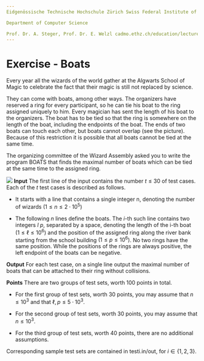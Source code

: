```yaml
---
Eidgenössische Technische Hochschule Zürich Swiss Federal Institute of Technology Zurich Algorithms Lab HS22

Department of Computer Science

Prof. Dr. A. Steger, Prof. Dr. E. Welzl cadmo.ethz.ch/education/lectures/HS22/algolab
---
```


# Exercise - Boats

Every year all the wizards of the world gather at the Algwarts School of Magic to celebrate the fact that their magic is still not replaced by science.

They can come with boats, among other ways. The organizers have reserved a ring for every participant, so he can tie his boat to the ring assigned uniquely to him. Every magician has sent the length of his boat to the organizers. The boat has to be tied so that the ring is somewhere on the length of the boat, including the endpoints of the boat. The ends of two boats can touch each other, but boats cannot overlap (see the picture). Because of this restriction it is possible that all boats cannot be tied at the same time.

The organizing committee of the Wizard Assembly asked you to write the program BOATS that finds the maximal number of boats which can be tied at the same time to the assigned ring.

![](https://cdn.mathpix.com/cropped/2023_01_03_00918344a14bd120d968g-1.jpg?height=146&width=912&top_left_y=982&top_left_x=871)
**Input** The first line of the input contains the number $t \leqslant 30$ of test cases. Each of the $t$ test cases is described as follows.

- It starts with a line that contains a single integer $\mathrm{n}$, denoting the number of wizards $\left(1 \leqslant n \leqslant 2 \cdot 10^{5}\right)$

- The following $n$ lines define the boats. The $i$-th such line contains two integers $l\ p$, separated by a space, denoting the length of the i-th boat $\left(1 \leqslant \ell \leqslant 10^{6}\right)$ and the position of the assigned ring along the river bank starting from the school building $\left(1 \leqslant p \leqslant 10^{6}\right)$. No two rings have the same position. While the positions of the rings are always positive, the left endpoint of the boats can be negative.

**Output** For each test case, on a single line output the maximal number of boats that can be attached to their ring without collisions.

**Points** There are two groups of test sets, worth 100 points in total.

- For the first group of test sets, worth 30 points, you may assume that $n \leqslant 10^{3}$ and that $\ell, p \leqslant 5 \cdot 10^{3}$.

- For the second group of test sets, worth 30 points, you may assume that $n \leqslant 10^{3}$.

- For the third group of test sets, worth 40 points, there are no additional assumptions.

Corresponding sample test sets are contained in testi.in/out, for $i \in\{1,2,3\}$. 